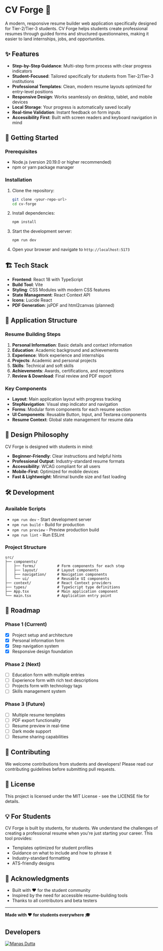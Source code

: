 # CV Forge 🔨

A modern, responsive resume builder web application specifically designed for Tier-2/Tier-3 students. CV Forge helps students create professional resumes through guided forms and structured questionnaires, making it easier to land internships, jobs, and opportunities.

## ✨ Features

- **Step-by-Step Guidance**: Multi-step form process with clear progress indicators
- **Student-Focused**: Tailored specifically for students from Tier-2/Tier-3 institutions
- **Professional Templates**: Clean, modern resume layouts optimized for entry-level positions
- **Responsive Design**: Works seamlessly on desktop, tablet, and mobile devices
- **Local Storage**: Your progress is automatically saved locally
- **Real-time Validation**: Instant feedback on form inputs
- **Accessibility First**: Built with screen readers and keyboard navigation in mind

## 🚀 Getting Started

### Prerequisites

- Node.js (version 20.19.0 or higher recommended)
- npm or yarn package manager

### Installation

1. Clone the repository:
   ```bash
   git clone <your-repo-url>
   cd cv-forge
   ```

2. Install dependencies:
   ```bash
   npm install
   ```

3. Start the development server:
   ```bash
   npm run dev
   ```

4. Open your browser and navigate to `http://localhost:5173`

## 🏗️ Tech Stack

- **Frontend**: React 18 with TypeScript
- **Build Tool**: Vite
- **Styling**: CSS Modules with modern CSS features
- **State Management**: React Context API
- **Icons**: Lucide React
- **PDF Generation**: jsPDF and html2canvas (planned)

## 📱 Application Structure

### Resume Building Steps

1. **Personal Information**: Basic details and contact information
2. **Education**: Academic background and achievements
3. **Experience**: Work experience and internships
4. **Projects**: Academic and personal projects
5. **Skills**: Technical and soft skills
6. **Achievements**: Awards, certifications, and recognitions
7. **Review & Download**: Final review and PDF export

### Key Components

- **Layout**: Main application layout with progress tracking
- **StepNavigation**: Visual step indicator and navigation
- **Forms**: Modular form components for each resume section
- **UI Components**: Reusable Button, Input, and Textarea components
- **Resume Context**: Global state management for resume data

## 🎨 Design Philosophy

CV Forge is designed with students in mind:

- **Beginner-Friendly**: Clear instructions and helpful hints
- **Professional Output**: Industry-standard resume formats
- **Accessibility**: WCAG compliant for all users
- **Mobile-First**: Optimized for mobile devices
- **Fast & Lightweight**: Minimal bundle size and fast loading

## 🛠️ Development

### Available Scripts

- `npm run dev` - Start development server
- `npm run build` - Build for production
- `npm run preview` - Preview production build
- `npm run lint` - Run ESLint

### Project Structure

```
src/
├── components/
│   ├── forms/          # Form components for each step
│   ├── layout/         # Layout components
│   ├── navigation/     # Navigation components
│   └── ui/             # Reusable UI components
├── context/            # React Context providers
├── types/              # TypeScript type definitions
├── App.tsx             # Main application component
└── main.tsx            # Application entry point
```

## 🎯 Roadmap

### Phase 1 (Current)
- [x] Project setup and architecture
- [x] Personal information form
- [x] Step navigation system
- [x] Responsive design foundation

### Phase 2 (Next)
- [ ] Education form with multiple entries
- [ ] Experience form with rich text descriptions
- [ ] Projects form with technology tags
- [ ] Skills management system

### Phase 3 (Future)
- [ ] Multiple resume templates
- [ ] PDF export functionality
- [ ] Resume preview in real-time
- [ ] Dark mode support
- [ ] Resume sharing capabilities

## 🤝 Contributing

We welcome contributions from students and developers! Please read our contributing guidelines before submitting pull requests.

## 📄 License

This project is licensed under the MIT License - see the LICENSE file for details.

## 💡 For Students

CV Forge is built by students, for students. We understand the challenges of creating a professional resume when you're just starting your career. This tool provides:

- Templates optimized for student profiles
- Guidance on what to include and how to phrase it
- Industry-standard formatting
- ATS-friendly designs

## 🙏 Acknowledgments

- Built with ❤️ for the student community
- Inspired by the need for accessible resume-building tools
- Thanks to all contributors and beta testers

---

**Made with ❤️ for students everywhere** 🎓


## Developers

[![Manas Dutta](https://avatars.githubusercontent.com/u/122201926?size=50)](https://github.com/manasdutta04 "Manas on GitHub") 